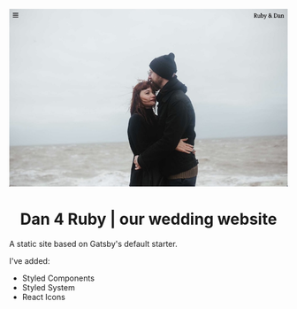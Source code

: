 <p align="center">
  <a href="https://dan4ruby.netlify.app/">
    <img alt="Gatsby" src="src/images/Dan4Ruby-screenshot.jpg" width="800" />
  </a>
</p>
<h1 align="center">
  Dan 4 Ruby | our wedding website
</h1>

A static site based on Gatsby's default starter.

I've added:
- Styled Components
- Styled System
- React Icons